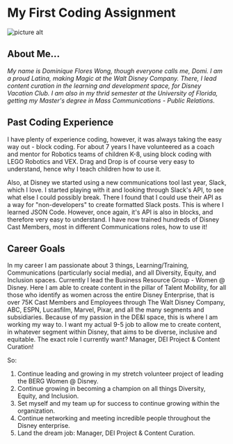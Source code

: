 # My First Coding Assignment

![picture alt](https://media.giphy.com/media/rQe5QEIIodLWcrBwbz/giphy.gif "Latina Pride")

## About Me...

*My name is Dominique Flores Wong, though everyone calls me, Domi. I am a proud Latina, making Magic at the Walt Disney Company. There, I lead content curation in the learning and development space, for Disney Vacation Club. I am also in my thrid semester at the University of Florida, getting my Master's degree in Mass Communications - Public Relations.*

## Past Coding Experience
I have plenty of experience coding, however, it was always taking the easy way out - block coding. 
For about 7 years I have volunteered as a coach and mentor for Robotics teams of children K-8, using block coding with LEGO Robotics and VEX. Drag and Drop is of course very easy to understand, hence why I teach children how to use it.

Also, at Disney we started using a new communications tool last year, Slack, which I love. I started playing with it and looking through Slack's API, to see what else I could possibly break. There I found that I could use their API as a way for "non-developers" to create formatted Slack posts. This is where I learned JSON Code. However, once again, it's API is also in blocks, and therefore very easy to understand. I have now trained hundreds of Disney Cast Members, most in different Communications roles, how to use it!

## Career Goals
In my career I am passionate about 3 things, Learning/Training, Communications (particularly social media), and all Diversity, Equity, and Inclusion spaces. Currently I lead the Business Resource Group - Women @ Disney.  Here I am able to create content in the pillar of Talent Mobility, for all those who identify as women across the entire Disney Enterprise, that is over 75K Cast Members and Employees through The Walt Disney Company, ABC, ESPN, Lucasfilm, Marvel, Pixar, and all the many segments and subsidiaries. Because of my passion in the DE&I space, this is where I am working my way to. I want my actual 9-5 job to allow me to create content, in whatever segment within Disney, that aims to be diverse, inclusive and equitable. The exact role I currently want? Manager, DEI Project & Content Curation!

So:

1. Continue leading and growing in my stretch volunteer project of leading the BERG Women @ Disney.
2. Continue growing in becoming a champion on all things Diversity, Equity, and Inclusion.
3. Set myself and my team up for success to continue growing within the organization.
4. Continue networking and meeting incredible people throughout the Disney enterprise.
5. Land the dream job: Manager, DEI Project & Content Curation. 
